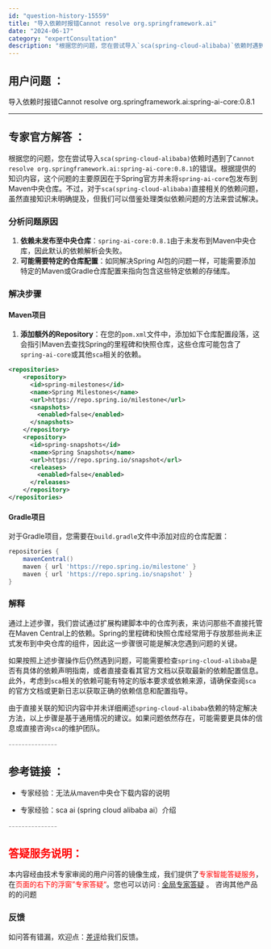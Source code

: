 ```yaml
---
id: "question-history-15559"
title: "导入依赖时报错Cannot resolve org.springframework.ai"
date: "2024-06-17"
category: "expertConsultation"
description: "根据您的问题，您在尝试导入`sca(spring-cloud-alibaba)`依赖时遇到了`Cannot resolve org.springframework.ai:spring-ai-core:0.8.1`的错误。根据提供的知识内容，这个问题的主要原因在于Spring官方并未将`spring-"
---
```


## 用户问题 ： 
 导入依赖时报错Cannot resolve org.springframework.ai:spring-ai-core:0.8.1  

---------------
## 专家官方解答 ：

根据您的问题，您在尝试导入`sca(spring-cloud-alibaba)`依赖时遇到了`Cannot resolve org.springframework.ai:spring-ai-core:0.8.1`的错误。根据提供的知识内容，这个问题的主要原因在于Spring官方并未将`spring-ai-core`包发布到Maven中央仓库。不过，对于`sca(spring-cloud-alibaba)`直接相关的依赖问题，虽然直接知识未明确提及，但我们可以借鉴处理类似依赖问题的方法来尝试解决。

### 分析问题原因
1. **依赖未发布至中央仓库**：`spring-ai-core:0.8.1`由于未发布到Maven中央仓库，因此默认的依赖解析会失败。
2. **可能需要特定的仓库配置**：如同解决Spring AI包的问题一样，可能需要添加特定的Maven或Gradle仓库配置来指向包含这些特定依赖的存储库。

### 解决步骤
#### Maven项目
1. **添加额外的Repository**：在您的`pom.xml`文件中，添加如下仓库配置段落，这会指引Maven去查找Spring的里程碑和快照仓库，这些仓库可能包含了`spring-ai-core`或其他`sca`相关的依赖。

```xml
<repositories>
    <repository>
      <id>spring-milestones</id>
      <name>Spring Milestones</name>
      <url>https://repo.spring.io/milestone</url>
      <snapshots>
        <enabled>false</enabled>
      </snapshots>
    </repository>
    <repository>
      <id>spring-snapshots</id>
      <name>Spring Snapshots</name>
      <url>https://repo.spring.io/snapshot</url>
      <releases>
        <enabled>false</enabled>
      </releases>
    </repository>
</repositories>
```

#### Gradle项目
对于Gradle项目，您需要在`build.gradle`文件中添加对应的仓库配置：

```groovy
repositories {
    mavenCentral()
    maven { url 'https://repo.spring.io/milestone' }
    maven { url 'https://repo.spring.io/snapshot' }
}
```

### 解释
通过上述步骤，我们尝试通过扩展构建脚本中的仓库列表，来访问那些不直接托管在Maven Central上的依赖。Spring的里程碑和快照仓库经常用于存放那些尚未正式发布到中央仓库的组件，因此这一步骤很可能是解决您遇到问题的关键。

如果按照上述步骤操作后仍然遇到问题，可能需要检查`spring-cloud-alibaba`是否有具体的依赖声明指南，或者直接查看其官方文档以获取最新的依赖配置信息。此外，考虑到`sca`相关的依赖可能有特定的版本要求或依赖来源，请确保查阅`sca`的官方文档或更新日志以获取正确的依赖信息和配置指导。

由于直接关联的知识内容中并未详细阐述`spring-cloud-alibaba`依赖的特定解决方法，以上步骤是基于通用情况的建议。如果问题依然存在，可能需要更具体的信息或直接咨询`sca`的维护团队。


<font color="#949494">---------------</font> 


## 参考链接 ：

* 专家经验：无法从maven中央仓下载内容的说明 
 
 * 专家经验：sca ai (spring cloud alibaba ai）介绍 


 <font color="#949494">---------------</font> 
 


## <font color="#FF0000">答疑服务说明：</font> 

本内容经由技术专家审阅的用户问答的镜像生成，我们提供了<font color="#FF0000">专家智能答疑服务</font>，在<font color="#FF0000">页面的右下的浮窗”专家答疑“</font>。您也可以访问 : [全局专家答疑](https://answer.opensource.alibaba.com/docs/intro) 。 咨询其他产品的的问题

### 反馈
如问答有错漏，欢迎点：[差评](https://ai.nacos.io/user/feedbackByEnhancerGradePOJOID?enhancerGradePOJOId=15584)给我们反馈。
